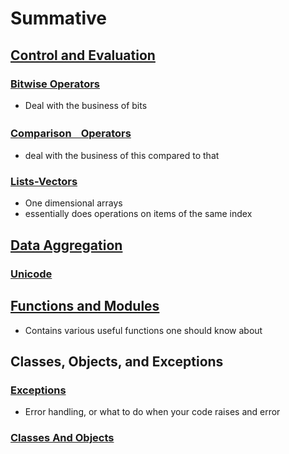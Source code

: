 # Summative
## [Control and Evaluation](https://quizlet.com/671061642/control-and-evaluations-flash-cards/?x=1jqt)
### [Bitwise Operators](/Classes/Python/Modules/ModuleSummative%20Study%20Guide/Topics/Control%20and%20Evaluations/Bitwise%20Operators.md)
- Deal with the business of bits

### [ComparisonㅤOperators](../Module3/Topics/Logic.md#ComparisonㅤOperators)
- deal with the business of this compared to that

### [Lists-Vectors](./Topics/Control%20and%20Evaluations/Lists-Vectors.md)
- One dimensional arrays
- essentially does operations on items of the same index
## [Data Aggregation](https://quizlet.com/_b3scp4?x=1qqt&i=1rku3g)
### [Unicode](./Topics/Functions%20and%20Modules/Unicode.md)



## [Functions and Modules](https://quizlet.com/_b3sdbl?x=1qqt&i=1rku3g)
- Contains various useful functions one should know about
## Classes, Objects, and Exceptions
### [Exceptions](../Module4/Topics/Errors.md)
- Error handling, or what to do when your code raises and error
### [Classes And Objects](./Topics/Classes,%20Objects,%20and%20Exceptions/CLassesAndObjects.md)

